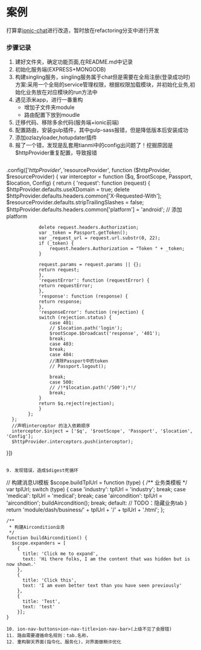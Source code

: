 # 案例
打算拿[ionic-chat](https://github.com/pengkobe/ionic-chat)进行改造，暂时放在refactoring分支中进行开发

### 步骤记录
1. 建好文件夹，确定功能页面,在README.md中记录
2. 初始化服务端(EXPRESS+MONGODB)
3. 构建singling服务，singling服务属于chat但是需要在全局注册(登录成功时)
   方案:采用一个全局的service管理权限，根据权限加载模块，并初始化业务,初始化业务放在对应模块的run方法中
4. 遇见添米app，进行一番重构
   + 增加子文件夹module
   + 路由配置下放到moudle
5. 迁移代码、移除多余代码(服务端+ionic前端)
6. 配置路由，安装gulp插件，其中gulp-sass报错，但是降低版本后安装成功
7. 添加ozlazyloader,hotupdater插件
8. 报了一个错，发现是乱套用tianmi中的config出问题了！挖掘原因是$httpProvider重复配置，导致报错
   ```
.config(['$httpProvider', '$resourceProvider', function ($httpProvider, $resourceProvider) {
      var interceptor = function ($q, $rootScope, Passport, $location, Config) {
      return {
          'request': function (request) {
                $httpProvider.defaults.useXDomain = true;
                delete $httpProvider.defaults.headers.common['X-Requested-With'];
                $resourceProvider.defaults.stripTrailingSlashes = false;
                $httpProvider.defaults.headers.common['platform'] = 'android';  // 添加platform

                delete request.headers.Authorization;
                var _token = Passport.getToken();
                var _request_url = request.url.substr(0, 22);
                if (_token) {
                    request.headers.Authorization = "Token " + _token;
                }

                request.params = request.params || {};
                return request;
                },
                'requestError': function (requestError) {
                return requestError;
                },
                'response': function (response) {
                return response;
                },
                'responseError': function (rejection) {
                switch (rejection.status) {
                    case 401:
                    // $location.path('login');
                    $rootScope.$broadcast('response', '401');
                    break;
                    case 403:
                    break;
                    case 404:
                    //清除Passport中的token
                    // Passport.logout();

                    break;
                    case 500:
                    // /!*$location.path('/500');*!/
                    break;
                }
                return $q.reject(rejection);
                }
            };
      };
      //声明interceptor 的注入依赖顺序
      interceptor.$inject = ['$q', '$rootScope', 'Passport', '$location', 'Config'];
      $httpProvider.interceptors.push(interceptor);
   }])
   ```

   9. 发现错误，造成$digest死循环
   ```
   // 构建消息UI模板
    $scope.buildTplUrl = function (type) {
      /** 业务类模板 */
      var tplUrl;
      switch (type) {
        case 'industry':
          tplUrl = 'industry';
          break;
        case 'medical':
          tplUrl = 'medical';
          break;
        case 'aircondition':
          tplUrl = 'aircondition';
          buildAircondition();
          break;
        default:
        // TODO：隐藏业务tab
      }
      return 'module/dash/business/' + tplUrl + '/' + tplUrl + '.html';
    };

    /**
     * 构建Aircondition业务
     */
    function buildAircondition() {
      $scope.expanders = [
        {
          title: 'Click me to expand',
          text: 'Hi there folks, I am the content that was hidden but is now shown.'
        },
        {
          title: 'Click this',
          text: 'I am even better text than you have seen previously'
        },
        {
          title: 'Test',
          text: 'test'
        }];
    }
   ```
   10. ion-nav-buttons>ion-nav-title>ion-nav-bar>(上级不见了会报错)
   11. 路由需要遵循命名规则：tab.名称，
   12. 重构聊天界面(指令化、服务化)，对界面做稍许优化
    
